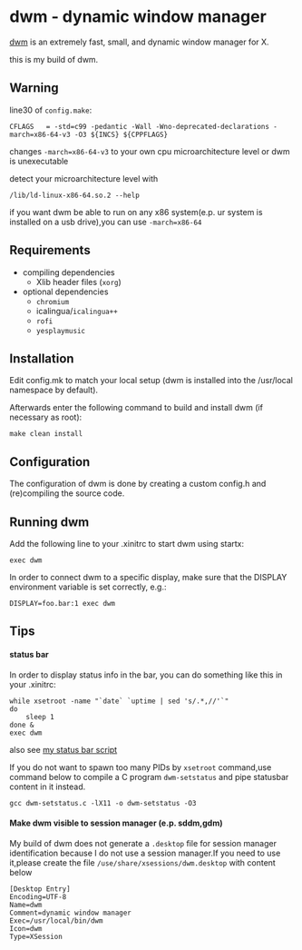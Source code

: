 dwm - dynamic window manager
===
[dwm](https://dwm.suckless.org/) is an extremely fast, small, and dynamic window manager for X.

this is my build of dwm.

Warning
---
line30 of ```config.make```:
```
CFLAGS   = -std=c99 -pedantic -Wall -Wno-deprecated-declarations -march=x86-64-v3 -O3 ${INCS} ${CPPFLAGS}
```
changes ```-march=x86-64-v3``` to your own cpu microarchitecture level or dwm is unexecutable

detect your microarchitecture level with
```
/lib/ld-linux-x86-64.so.2 --help
```

if you want dwm be able to run on any x86 system(e.p. ur system is installed on a usb drive),you can use ```-march=x86-64```

Requirements
---
- compiling dependencies
  - Xlib header files (```xorg```)
- optional dependencies
  - ```chromium```
  - icalingua/```icalingua++```
  - ```rofi```
  - ```yesplaymusic```

Installation
---
Edit config.mk to match your local setup (dwm is installed into the /usr/local namespace by default).

Afterwards enter the following command to build and install dwm (if necessary as root):

    make clean install

Configuration
---
The configuration of dwm is done by creating a custom config.h and (re)compiling the source code.

Running dwm
---
Add the following line to your .xinitrc to start dwm using startx:

    exec dwm

In order to connect dwm to a specific display, make sure that the DISPLAY environment variable is set correctly, e.g.:
```
DISPLAY=foo.bar:1 exec dwm
```

Tips
---

#### status bar ####
In order to display status info in the bar, you can do something like this in your .xinitrc:
```
while xsetroot -name "`date` `uptime | sed 's/.*,//'`"
do
	sleep 1
done &
exec dwm
```
also see [my status bar script](https://github.com/Lew1s777/dwm-statusbar)

If you do not want to spawn too many PIDs by ```xsetroot``` command,use command below to compile a C program ```dwm-setstatus``` and pipe statusbar content in it instead.
```
gcc dwm-setstatus.c -lX11 -o dwm-setstatus -O3
```

#### Make dwm visible to session manager (e.p. sddm,gdm) ####
My build of dwm does not generate a ```.desktop``` file for session manager identification because I do not use a session manager.If you need to use it,please create the file ```/use/share/xsessions/dwm.desktop``` with content below
```
[Desktop Entry]
Encoding=UTF-8
Name=dwm
Comment=dynamic window manager
Exec=/usr/local/bin/dwm
Icon=dwm
Type=XSession
```
